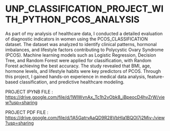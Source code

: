 # UNP_CLASSIFICATION_PROJECT_WITH_PYTHON_PCOS_ANALYSIS

As part of my analysis of healthcare data, I conducted a detailed evaluation of diagnostic indicators in women using the PCOS_CLASSIFICATION dataset. The dataset was analyzed to identify clinical patterns, hormonal imbalances, and lifestyle factors contributing to Polycystic Ovary Syndrome (PCOS). Machine learning models such as Logistic Regression, Decision Tree, and Random Forest were applied for classification, with Random Forest achieving the best accuracy. The study revealed that BMI, age, hormone levels, and lifestyle habits were key predictors of PCOS. Through this project, I gained hands-on experience in medical data analysis, feature-based classification, and predictive healthcare modeling.

PROJECT IPYNB FILE : https://drive.google.com/file/d/1WlWvnAx_Tc1h2vObk8_iBpeocD4hvZrW/view?usp=sharing

PROJECT PDF FILE : https://drive.google.com/file/d/1A5GatrvAaQD9R28VbHIa1BQOI7j2Miv-/view?usp=sharing
